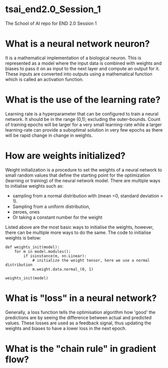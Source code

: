 # tsai_end2.0_Session_1
The School of AI repo for END 2.0 Session 1

# What is a neural network neuron?
It is a mathematical implementation of a biological neuron. This is represented as a model where the input data is combined with weights and biases to pass it on as input to the next layer and compute an output for it. These inputs are converted into outputs using a  mathematical function which is called an activation function.

# What is the use of the learning rate?
Learning rate is a hyperparameter that can be configured to train a neural network. It should be in the range (0,1); excluding the outer-bounds. Count of training epochs will be larger for a very small learning-rate while a larger learning-rate can provide a suboptimal solution in very few epochs as there will be rapid change in change in weights.

# How are weights initialized?
Weight initialization is a procedure to set the weights of a neural network to small random values that define the starting point for the optimization (learning or training) of the neural network model. There are multiple ways to initialise weights such as:
- sampling from a normal distribution with (mean =0, standard deviation = 1). 
- Sampling from a uniform distribution, 
- zeroes, ones
- Or taking a constant number for the weight

Listed above are the most basic ways to initialise the weights, however, there can be multiple more ways to do the same.
The code to initialise weights is below:
```
def weights_init(model):
    for m in model.modules():
        if isinstance(m, nn.Linear):
            # initialize the weight tensor, here we use a normal distribution
            m.weight.data.normal_(0, 1)

weights_init(model)
```

# What is "loss" in a neural network?
Generally, a loss function tells the optimisation algorithm how 'good' the predictions are by seeing the difference between actual and predicted values. These losses are used as a feedback signal, thus updating the weights and biases to have a lower loss in the next epoch. 


# What is the "chain rule" in gradient flow?




